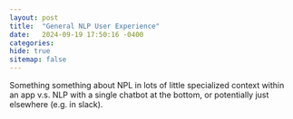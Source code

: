 ```yaml
---
layout: post
title:  "General NLP User Experience"
date:   2024-09-19 17:50:16 -0400
categories: 
hide: true
sitemap: false
---
```


Something something about NPL in lots of little specialized context within an app v.s. NLP with a single
chatbot at the bottom, or potentially just elsewhere (e.g. in slack).

